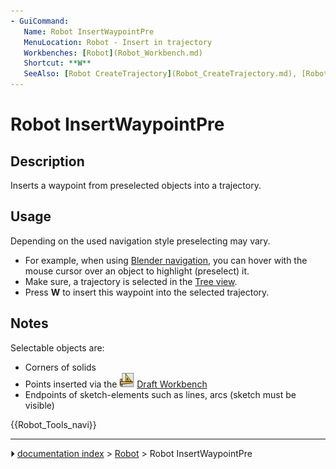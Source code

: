 ```yaml
---
- GuiCommand:
   Name: Robot InsertWaypointPre
   MenuLocation: Robot - Insert in trajectory
   Workbenches: [Robot](Robot_Workbench.md)
   Shortcut: **W**
   SeeAlso: [Robot CreateTrajectory](Robot_CreateTrajectory.md), [Robot InsertWaypoint](Robot_InsertWaypoint.md)
---
```


# Robot InsertWaypointPre

## Description

Inserts a waypoint from preselected objects into a trajectory.

## Usage

Depending on the used navigation style preselecting may vary.

-   For example, when using [Blender navigation](Mouse_navigation#Blender_navigation.md), you can hover with the mouse cursor over an object to highlight (preselect) it.
-   Make sure, a trajectory is selected in the [Tree view](Tree_view.md).
-   Press **W** to insert this waypoint into the selected trajectory.

## Notes

Selectable objects are:

-   Corners of solids
-   Points inserted via the <img alt="" src=images/Workbench_Draft.svg  style="width:24px;"> [Draft Workbench](Draft_Workbench.md)
-   Endpoints of sketch-elements such as lines, arcs (sketch must be visible)




 {{Robot_Tools_navi}}



---
⏵ [documentation index](../README.md) > [Robot](Robot_Workbench.md) > Robot InsertWaypointPre

